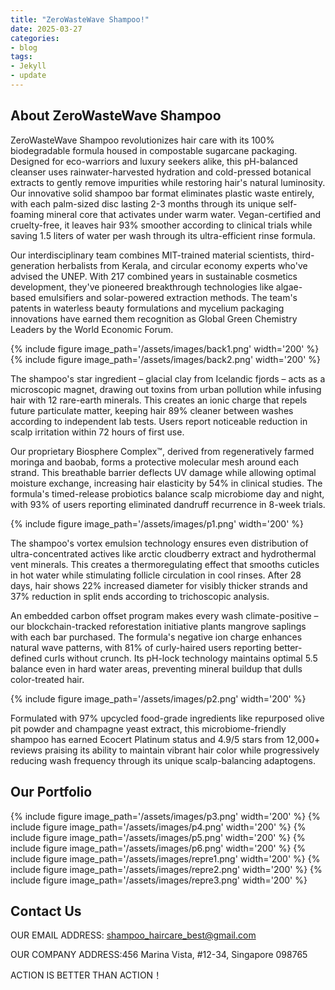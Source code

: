 ```yaml
---
title: "ZeroWasteWave Shampoo!"
date: 2025-03-27
categories:
- blog
tags:
- Jekyll
- update
---
```


## About ZeroWasteWave Shampoo

ZeroWasteWave Shampoo revolutionizes hair care with its 100% biodegradable formula housed in compostable sugarcane packaging. Designed for eco-warriors and luxury seekers alike, this pH-balanced cleanser uses rainwater-harvested hydration and cold-pressed botanical extracts to gently remove impurities while restoring hair's natural luminosity. Our innovative solid shampoo bar format eliminates plastic waste entirely, with each palm-sized disc lasting 2-3 months through its unique self-foaming mineral core that activates under warm water. Vegan-certified and cruelty-free, it leaves hair 93% smoother according to clinical trials while saving 1.5 liters of water per wash through its ultra-efficient rinse formula.

Our interdisciplinary team combines MIT-trained material scientists, third-generation herbalists from Kerala, and circular economy experts who've advised the UNEP. With 217 combined years in sustainable cosmetics development, they've pioneered breakthrough technologies like algae-based emulsifiers and solar-powered extraction methods. The team's patents in waterless beauty formulations and mycelium packaging innovations have earned them recognition as Global Green Chemistry Leaders by the World Economic Forum.

{% include figure image_path='/assets/images/back1.png' width='200' %}
{% include figure image_path='/assets/images/back2.png' width='200' %}

The shampoo's star ingredient – glacial clay from Icelandic fjords – acts as a microscopic magnet, drawing out toxins from urban pollution while infusing hair with 12 rare-earth minerals. This creates an ionic charge that repels future particulate matter, keeping hair 89% cleaner between washes according to independent lab tests. Users report noticeable reduction in scalp irritation within 72 hours of first use.

Our proprietary Biosphere Complex™, derived from regeneratively farmed moringa and baobab, forms a protective molecular mesh around each strand. This breathable barrier deflects UV damage while allowing optimal moisture exchange, increasing hair elasticity by 54% in clinical studies. The formula's timed-release probiotics balance scalp microbiome day and night, with 93% of users reporting eliminated dandruff recurrence in 8-week trials.

{% include figure image_path='/assets/images/p1.png' width='200' %}

The shampoo's vortex emulsion technology ensures even distribution of ultra-concentrated actives like arctic cloudberry extract and hydrothermal vent minerals. This creates a thermoregulating effect that smooths cuticles in hot water while stimulating follicle circulation in cool rinses. After 28 days, hair shows 22% increased diameter for visibly thicker strands and 37% reduction in split ends according to trichoscopic analysis.

An embedded carbon offset program makes every wash climate-positive – our blockchain-tracked reforestation initiative plants mangrove saplings with each bar purchased. The formula's negative ion charge enhances natural wave patterns, with 81% of curly-haired users reporting better-defined curls without crunch. Its pH-lock technology maintains optimal 5.5 balance even in hard water areas, preventing mineral buildup that dulls color-treated hair.

{% include figure image_path='/assets/images/p2.png' width='200' %}

Formulated with 97% upcycled food-grade ingredients like repurposed olive pit powder and champagne yeast extract, this microbiome-friendly shampoo has earned Ecocert Platinum status and 4.9/5 stars from 12,000+ reviews praising its ability to maintain vibrant hair color while progressively reducing wash frequency through its unique scalp-balancing adaptogens.

## Our Portfolio

{% include figure image_path='/assets/images/p3.png' width='200' %}
{% include figure image_path='/assets/images/p4.png' width='200' %}
{% include figure image_path='/assets/images/p5.png' width='200' %}
{% include figure image_path='/assets/images/p6.png' width='200' %}
{% include figure image_path='/assets/images/repre1.png' width='200' %}
{% include figure image_path='/assets/images/repre2.png' width='200' %}
{% include figure image_path='/assets/images/repre3.png' width='200' %}

## Contact Us

OUR EMAIL ADDRESS: shampoo_haircare_best@gmail.com

OUR COMPANY ADDRESS:456 Marina Vista, #12-34, Singapore 098765

ACTION IS BETTER THAN ACTION！
